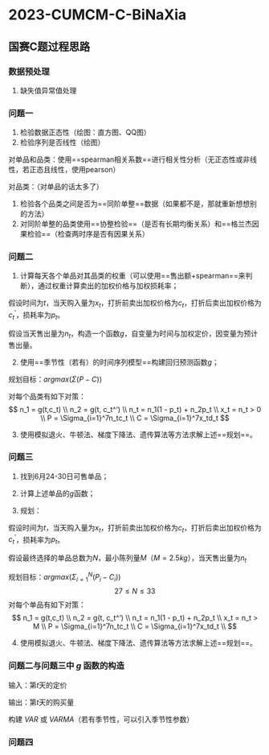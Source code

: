 # 2023-CUMCM-C-BiNaXia

## 国赛C题过程思路

### 数据预处理

1. 缺失值异常值处理

### 问题一

1. 检验数据正态性（绘图：直方图、QQ图）
2. 检验序列是否线性（绘图）

对单品和品类：使用==spearman相关系数==进行相关性分析（无正态性或非线性，若正态且线性，使用pearson）

对品类：（对单品的话太多了）

1. 检验各个品类之间是否为==同阶单整==数据（如果都不是，那就重新想想别的方法）
2. 对同阶单整的品类使用==协整检验==（是否有长期均衡关系）和==格兰杰因果检验==（检查两时序是否有因果关系）

### 问题二

1. 计算每天各个单品对其品类的权重（可以使用==售出额+spearman==来判断），通过权重计算卖出的加权价格与加权损耗率；

假设时间为$t$，当天购入量为$x_t$，打折前卖出加权价格为$c_t$，打折后卖出加权价格为$c_t^‘$，损耗率为$p_t$。

假设当天售出量为$n_t$，构造一个函数$g$，自变量为时间与加权定价，因变量为预计售出量。

2. 使用==季节性（若有）的时间序列模型==构建回归预测函数$g$；

规划目标：$argmax(\Sigma(P-C))$

对每个品类有如下对策：
$$
n_1 = g(t,c_t) \\
n_2 = g(t, c_t^‘) \\
n_t = n_1(1 - p_t) + n_2p_t \\
x_t = n_t > 0 \\
P = \Sigma_{i=1}^7n_tc_t \\
C = \Sigma_{i=1}^7x_td_t
$$

3. 使用模拟退火、牛顿法、梯度下降法、遗传算法等方法求解上述==规划==。

### 问题三

1. 找到6月24-30日可售单品；

2. 计算上述单品的$g$函数；

3. 规划：

假设时间为$t$，当天购入量为$x_t$，打折前卖出加权价格为$c_t$，打折后卖出加权价格为$c_t^‘$，损耗率为$p_t$。

假设最终选择的单品总数为$N$，最小陈列量$M$（$M = 2.5kg$），当天售出量为$n_t$

规划目标：$argmax(\Sigma_{i=1}^N(P_i-C_i))$
$$
27\le N\le 33
$$
对每个单品有如下对策：
$$
n_1 = g(t,c_t) \\
n_2 = g(t, c_t^‘) \\
n_t = n_1(1 - p_t) + n_2p_t \\
x_t = n_t > M \\
P = \Sigma_{i=1}^7n_tc_t \\
C = \Sigma_{i=1}^7x_td_t \\
$$

4. 使用模拟退火、牛顿法、梯度下降法、遗传算法等方法求解上述==规划==。

### 问题二与问题三中 $g$ 函数的构造

输入：第$t$天的定价

输出：第$t$天的购买量

构建 $VAR$ 或 $VARMA$（若有季节性，可以引入季节性参数）

### 问题四

